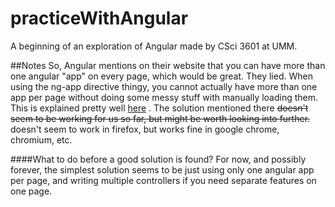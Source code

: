 practiceWithAngular
===================

A beginning of an exploration of Angular made by CSci 3601 at UMM.


##Notes
So, Angular mentions on their website that you can have more than one angular "app" on every page, which would be great.
They lied. When using the ng-app directive thingy, you cannot actually have more than one app per page without doing 
some messy stuff with manually loading them. 
This is explained pretty well [here](http://www.simplygoodcode.com/2014/04/angularjs-getting-around-ngapp-limitations-with-ngmodule/) .
The solution mentioned there ~~doesn't seem to be working for us so far, but might be worth looking into further.~~ doesn't seem to work in firefox, but works fine in google chrome, chromium, etc. 

####What to do before a good solution is found?
For now, and possibly forever, the simplest solution seems to be just using only one angular app per page, and writing
multiple controllers if you need separate features on one page.
